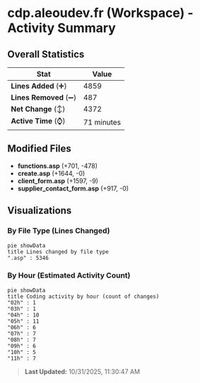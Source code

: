 # cdp.aleoudev.fr (Workspace) - Activity Summary 

## Overall Statistics

| Stat                   | Value                                                             |
| ---------------------- | ----------------------------------------------------------------- |
| **Lines Added** (➕)   | 4859                                          |
| **Lines Removed** (➖) | 487                                        |
| **Net Change** (↕)    | 4372                |
| **Active Time** (⌚)   | 71 minutes |


## Modified Files
- **functions.asp** (+701, -478)
- **create.asp** (+1644, -0)
- **client_form.asp** (+1597, -9)
- **supplier_contact_form.asp** (+917, -0)

## Visualizations

### By File Type (Lines Changed)

```mermaid
pie showData
title Lines changed by file type
".asp" : 5346
```

### By Hour (Estimated Activity Count)

```mermaid
pie showData
title Coding activity by hour (count of changes)
"02h" : 1
"03h" : 1
"04h" : 10
"05h" : 11
"06h" : 6
"07h" : 7
"08h" : 7
"09h" : 6
"10h" : 5
"11h" : 7
```


> **Last Updated:** 10/31/2025, 11:30:47 AM